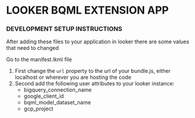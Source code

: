 # LOOKER BQML EXTENSION APP

### DEVELOPMENT SETUP INSTRUCTIONS
After adding these files to your application in looker there are some values that need to changed

Go to the manifest.lkml file

1. First change the `url` property to the url of your bundle.js, either localhost or wherever you are hosting the code
2. Second add the following user attributes to your looker instance:
      * bigquery_connection_name
      * google_client_id
      * bqml_model_dataset_name
      * gcp_project
